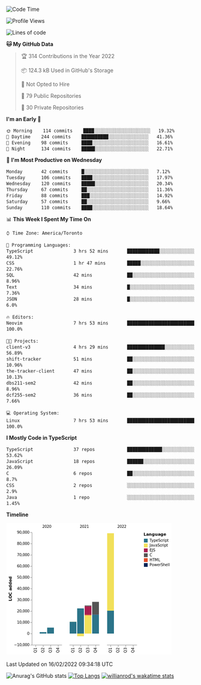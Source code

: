 <!--START_SECTION:waka-->
![Code Time](http://img.shields.io/badge/Code%20Time-152%20hrs%2041%20mins-blue)

![Profile Views](http://img.shields.io/badge/Profile%20Views-11-blue)

![Lines of code](https://img.shields.io/badge/From%20Hello%20World%20I%27ve%20Written-179%20Thousand%20lines%20of%20code-blue)

**🐱 My GitHub Data** 

> 🏆 314 Contributions in the Year 2022
 > 
> 📦 124.3 kB Used in GitHub's Storage 
 > 
> 🚫 Not Opted to Hire
 > 
> 📜 79 Public Repositories 
 > 
> 🔑 30 Private Repositories  
 > 
**I'm an Early 🐤** 

```text
🌞 Morning    114 commits    ████░░░░░░░░░░░░░░░░░░░░░   19.32% 
🌆 Daytime    244 commits    ██████████░░░░░░░░░░░░░░░   41.36% 
🌃 Evening    98 commits     ████░░░░░░░░░░░░░░░░░░░░░   16.61% 
🌙 Night      134 commits    █████░░░░░░░░░░░░░░░░░░░░   22.71%

```
📅 **I'm Most Productive on Wednesday** 

```text
Monday       42 commits     █░░░░░░░░░░░░░░░░░░░░░░░░   7.12% 
Tuesday      106 commits    ████░░░░░░░░░░░░░░░░░░░░░   17.97% 
Wednesday    120 commits    █████░░░░░░░░░░░░░░░░░░░░   20.34% 
Thursday     67 commits     ██░░░░░░░░░░░░░░░░░░░░░░░   11.36% 
Friday       88 commits     ███░░░░░░░░░░░░░░░░░░░░░░   14.92% 
Saturday     57 commits     ██░░░░░░░░░░░░░░░░░░░░░░░   9.66% 
Sunday       110 commits    ████░░░░░░░░░░░░░░░░░░░░░   18.64%

```


📊 **This Week I Spent My Time On** 

```text
⌚︎ Time Zone: America/Toronto

💬 Programming Languages: 
TypeScript               3 hrs 52 mins       ████████████░░░░░░░░░░░░░   49.12% 
CSS                      1 hr 47 mins        █████░░░░░░░░░░░░░░░░░░░░   22.76% 
SQL                      42 mins             ██░░░░░░░░░░░░░░░░░░░░░░░   8.96% 
Text                     34 mins             █░░░░░░░░░░░░░░░░░░░░░░░░   7.36% 
JSON                     28 mins             █░░░░░░░░░░░░░░░░░░░░░░░░   6.0%

🔥 Editors: 
Neovim                   7 hrs 53 mins       █████████████████████████   100.0%

🐱‍💻 Projects: 
client-v3                4 hrs 29 mins       ██████████████░░░░░░░░░░░   56.89% 
shift-tracker            51 mins             ██░░░░░░░░░░░░░░░░░░░░░░░   10.96% 
the-tracker-client       47 mins             ██░░░░░░░░░░░░░░░░░░░░░░░   10.13% 
dbs211-sem2              42 mins             ██░░░░░░░░░░░░░░░░░░░░░░░   8.96% 
dcf255-sem2              36 mins             ██░░░░░░░░░░░░░░░░░░░░░░░   7.66%

💻 Operating System: 
Linux                    7 hrs 53 mins       █████████████████████████   100.0%

```

**I Mostly Code in TypeScript** 

```text
TypeScript               37 repos            █████████████░░░░░░░░░░░░   53.62% 
JavaScript               18 repos            ██████░░░░░░░░░░░░░░░░░░░   26.09% 
C                        6 repos             ██░░░░░░░░░░░░░░░░░░░░░░░   8.7% 
CSS                      2 repos             ░░░░░░░░░░░░░░░░░░░░░░░░░   2.9% 
Java                     1 repo              ░░░░░░░░░░░░░░░░░░░░░░░░░   1.45%

```


**Timeline**

![Chart not found](https://raw.githubusercontent.com/wise-introvert/wise-introvert/master/charts/bar_graph.png) 


 Last Updated on 16/02/2022 09:34:18 UTC
<!--END_SECTION:waka-->

![Anurag's GitHub stats](https://github-readme-stats.vercel.app/api?username=wise-introvert&count_private=true&show_icons=true)
[![Top Langs](https://github-readme-stats.vercel.app/api/top-langs/?username=wise-introvert&langs_count=10)](https://github.com/anuraghazra/github-readme-stats)
[![willianrod's wakatime stats](https://github-readme-stats.vercel.app/api/wakatime?username=wiseintrovert)](https://github.com/anuraghazra/github-readme-stats)
